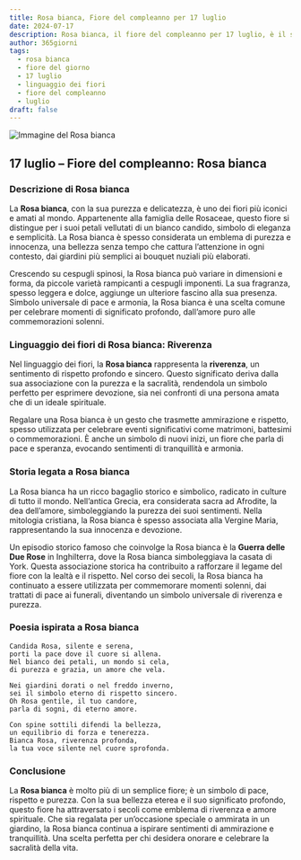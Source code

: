 ```yaml
---
title: Rosa bianca, Fiore del compleanno per 17 luglio
date: 2024-07-17
description: Rosa bianca, il fiore del compleanno per 17 luglio, è il simbolo di Riverenza. Scopri il suo significato unico, le storie affascinanti e la poesia che celebra la sua bellezza.
author: 365giorni
tags:
  - rosa bianca
  - fiore del giorno
  - 17 luglio
  - linguaggio dei fiori
  - fiore del compleanno
  - luglio
draft: false
---
```


![Immagine del Rosa bianca](https://cdn.pixabay.com/photo/2015/10/01/10/19/white-rose-966788_1280.jpg)

## 17 luglio – Fiore del compleanno: Rosa bianca

### Descrizione di Rosa bianca

La **Rosa bianca**, con la sua purezza e delicatezza, è uno dei fiori più iconici e amati al mondo. Appartenente alla famiglia delle Rosaceae, questo fiore si distingue per i suoi petali vellutati di un bianco candido, simbolo di eleganza e semplicità. La Rosa bianca è spesso considerata un emblema di purezza e innocenza, una bellezza senza tempo che cattura l’attenzione in ogni contesto, dai giardini più semplici ai bouquet nuziali più elaborati.

Crescendo su cespugli spinosi, la Rosa bianca può variare in dimensioni e forma, da piccole varietà rampicanti a cespugli imponenti. La sua fragranza, spesso leggera e dolce, aggiunge un ulteriore fascino alla sua presenza. Simbolo universale di pace e armonia, la Rosa bianca è una scelta comune per celebrare momenti di significato profondo, dall’amore puro alle commemorazioni solenni.

### Linguaggio dei fiori di Rosa bianca: Riverenza

Nel linguaggio dei fiori, la **Rosa bianca** rappresenta la **riverenza**, un sentimento di rispetto profondo e sincero. Questo significato deriva dalla sua associazione con la purezza e la sacralità, rendendola un simbolo perfetto per esprimere devozione, sia nei confronti di una persona amata che di un ideale spirituale.

Regalare una Rosa bianca è un gesto che trasmette ammirazione e rispetto, spesso utilizzata per celebrare eventi significativi come matrimoni, battesimi o commemorazioni. È anche un simbolo di nuovi inizi, un fiore che parla di pace e speranza, evocando sentimenti di tranquillità e armonia.

### Storia legata a Rosa bianca

La Rosa bianca ha un ricco bagaglio storico e simbolico, radicato in culture di tutto il mondo. Nell’antica Grecia, era considerata sacra ad Afrodite, la dea dell’amore, simboleggiando la purezza dei suoi sentimenti. Nella mitologia cristiana, la Rosa bianca è spesso associata alla Vergine Maria, rappresentando la sua innocenza e devozione.

Un episodio storico famoso che coinvolge la Rosa bianca è la **Guerra delle Due Rose** in Inghilterra, dove la Rosa bianca simboleggiava la casata di York. Questa associazione storica ha contribuito a rafforzare il legame del fiore con la lealtà e il rispetto. Nel corso dei secoli, la Rosa bianca ha continuato a essere utilizzata per commemorare momenti solenni, dai trattati di pace ai funerali, diventando un simbolo universale di riverenza e purezza.

### Poesia ispirata a Rosa bianca

```
Candida Rosa, silente e serena,  
porti la pace dove il cuore si allena.  
Nel bianco dei petali, un mondo si cela,  
di purezza e grazia, un amore che vela.  

Nei giardini dorati o nel freddo inverno,  
sei il simbolo eterno di rispetto sincero.  
Oh Rosa gentile, il tuo candore,  
parla di sogni, di eterno amore.  

Con spine sottili difendi la bellezza,  
un equilibrio di forza e tenerezza.  
Bianca Rosa, riverenza profonda,  
la tua voce silente nel cuore sprofonda.
```

### Conclusione

La **Rosa bianca** è molto più di un semplice fiore; è un simbolo di pace, rispetto e purezza. Con la sua bellezza eterea e il suo significato profondo, questo fiore ha attraversato i secoli come emblema di riverenza e amore spirituale. Che sia regalata per un’occasione speciale o ammirata in un giardino, la Rosa bianca continua a ispirare sentimenti di ammirazione e tranquillità. Una scelta perfetta per chi desidera onorare e celebrare la sacralità della vita.